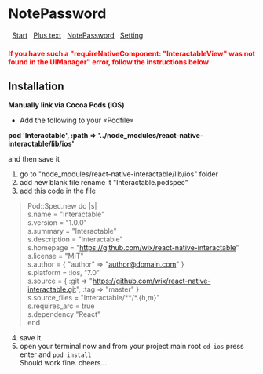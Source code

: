 # NotePassword
&nbsp;
[Start](https://github.com/dmitriymykhalchenko/NotePassword/blob/master/img/1.png)
&nbsp;
[Plus text](https://github.com/dmitriymykhalchenko/NotePassword/blob/master/img/2.png)
&nbsp;
[NotePassword](https://github.com/dmitriymykhalchenko/NotePassword/blob/master/img/3.png)
&nbsp;
[Setting](https://github.com/dmitriymykhalchenko/NotePassword/blob/master/img/4.png)
&nbsp;
<h4 style="color:red;">If you have such a <b>"requireNativeComponent: "InteractableView" was not found in the UIManager"</b> error, follow the instructions below</h4>


<h2>Installation </h2>

<b>Manually link via Cocoa Pods (iOS)</b>
<ul>
<li>Add the following to your «Podfile» </li>
	</ul>

<strong>pod 'Interactable', :path => '../node_modules/react-native-interactable/lib/ios'</strong>
<p>and then save it</p>

<ol start="1">
<li>go to "node_modules/react-native-interactable/lib/ios" folder</li>
<li>add new blank file rename it "Interactable.podspec"</li>
<li>add this code in the file</li>
</ol>
<blockquote>
<p>Pod::Spec.new do |s|<br>
s.name         = "Interactable"<br>
s.version      = "1.0.0"<br>
s.summary      = "Interactable"<br>
s.description  = "Interactable"<br>
s.homepage     = "<a href="https://github.com/wix/react-native-interactable">https://github.com/wix/react-native-interactable</a>"<br>
s.license      = "MIT"<br>
s.author             = { "author" =&gt; "<a href="mailto:author@domain.com">author@domain.com</a>" }<br>
s.platform     = :ios, "7.0"<br>
s.source       = { :git =&gt; "<a href="https://github.com/wix/react-native-interactable.git">https://github.com/wix/react-native-interactable.git</a>", :tag =&gt; "master" }<br>
s.source_files  = "Interactable/**/*.{h,m}"<br>
s.requires_arc = true<br>
s.dependency "React"<br>
end</p>
</blockquote>

<ol start="4">
<li>save it.</li>
<li>open your terminal now and from your project main root <code>cd ios</code> press enter and <code>pod install</code><br>
Should work fine. cheers...</li>
</ol>
